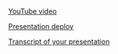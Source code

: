 [YouTube video](https://youtu.be/miL-j-vHs1c)

[Presentation deploy](https://brbrov.github.io/Presentation/)

[Transcript of your presentation](https://docs.google.com/document/d/1FO7Hg9t-vF_5vYGPKmRc5RArsNSWDMhH/edit?usp=share_link&ouid=100193020549403586819&rtpof=true&sd=true)
